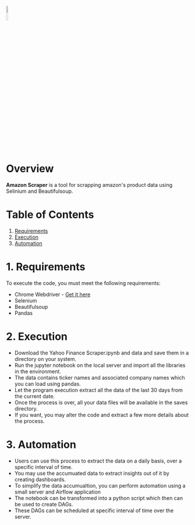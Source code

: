 <a href="https://github.com/insaid2018/automation-projects/tree/main/python-codes/yahoo-finance-scraper"><img width=10% src="https://raw.githubusercontent.com/insaid2018/automation-projects/main/python-codes/yahoo-finance-scraper/images/logo.png"></a>


# Overview
**Amazon Scraper** is a tool for scrapping amazon's product data using Selinium and Beautifulsoup.

# Table of Contents
1. [Requirements](#Section1)<br>
2. [Execution](#Section2)<br>
3. [Automation](#Section3)<br>

<a name=Section1></a>
# 1. Requirements

To execute the code, you must meet the following requirements:

- Chrome Webdriver - <a href="https://chromedriver.chromium.org/downloads">Get it here</a>
- Selenium
- Beautifulsoup
- Pandas

<a name=Section2></a>
# 2. Execution

- Download the Yahoo Finance Scraper.ipynb and data and save them in a directory on your system.
- Run the jupyter notebook on the local server and import all the libraries in the environment.
- The data contains ticker names and associated company names which you can load using pandas.
- Let the program execution extract all the data of the last 30 days from the current date.
- Once the process is over, all your data files will be available in the saves directory.
- If you want, you may alter the code and extract a few more details about the process.


<a name=Section3></a>
# 3. Automation

- Users can use this process to extract the data on a daily basis, over a specific interval of time.
- You may use the accumuated data to extract insights out of it by creating dashboards.
- To simplify the data accumualtion, you can perform automation using a small server and Airflow application
- The notebook can be transformed into a python script which then can be used to create DAGs.
- These DAGs can be scheduled at specific interval of time over the server.
